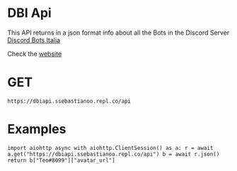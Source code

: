 # DBI Api

This API returns in a json format info about all the Bots in the Discord Server [Discord Bots Italia](https://www.discordbotsitalia.tk/join)

Check the [website](https://dbiapi.ssebastianoo.repl.co)

# GET

`https://dbiapi.ssebastianoo.repl.co/api`

# Examples 

`import aiohttp
async with aiohttp.ClientSession() as a:
    r = await a.get("https://dbiapi.ssebastianoo.repl.co/api")
    b = await r.json()
return b["Teo#8099"]["avatar_url"]`
